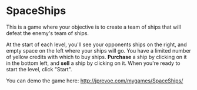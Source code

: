 # SpaceShips
This is a game where your objective is to create a team of ships that will defeat the enemy's team of ships.

At the start of each level, you'll see your opponents ships on the right, and empty space on the left where your ships will go.
You have a limited number of yellow credits with which to buy ships.
**Purchase** a ship by clicking on it in the bottom left, and **sell** a ship by clicking on it.
When you're ready to start the level, click "Start".

You can demo the game here: http://jprevoe.com/mygames/SpaceShips/
